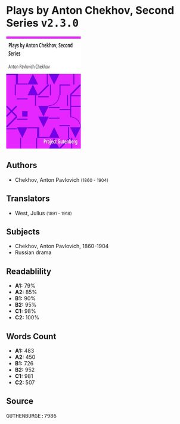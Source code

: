 # Plays by Anton Chekhov, Second Series <kbd>v2.3.0</kbd>

![](./cover.medium.jpg "")

## Authors


 - Chekhov, Anton Pavlovich <small>(1860 - 1904)</small>

## Translators


 - West, Julius <small>(1891 - 1918)</small>

## Subjects


 - Chekhov, Anton Pavlovich, 1860-1904
 - Russian drama

## Readablility


 - **A1:** 79%
 - **A2:** 85%
 - **B1:** 90%
 - **B2:** 95%
 - **C1:** 98%
 - **C2:** 100%

## Words Count


 - **A1:** 483
 - **A2:** 450
 - **B1:** 726
 - **B2:** 952
 - **C1:** 981
 - **C2:** 507

## Source


<kbd>GUTHENBURGE:7986</kbd>
